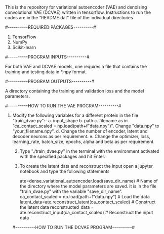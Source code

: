 This is the repository for variational autoencoder (VAE) and denoising convolutional VAE (DCVAE) written in tensorflow. Instructions to run the codes are in the "README.dat" file of the individual directories

#----------REQUIRED PACKAGES----------#

1. TensorFlow
2. NumPy 
3. Scikit-learn

#----------PROGRAM INPUTS----------#

For both VAE and DCVAE models, one requires a file that contains the training and testing data in *.npy format. 

#----------PROGRAM OUTPUTS----------#

A directory containing the training and validation loss and the model parameters.

#----------HOW TO RUN THE VAE PROGRAM----------#

1. Modify the following variables for a different protein in the file "train_dvae.py":-
	a. input_shape
	b. path
	c. filename as in "ca_contact_scaled = np.load(path+f"data.npy")". Change "data.npy" to "your_filename.npy".
	d. Change the number of encoder, latent and decoder neurons as per requirement.
	e. Change the optimizer, loss, learning_rate, batch_size, epochs, alpha and beta as per requirement.
  
  	2. Type "./train_dvae.py" in the terminal with the environment activated with the specified packages and hit Enter.
  
  	3. To create the latent data and reconstruct the input open a jupyter notebook and type the following statements

   	       
		ate=dense_variational_autoencoder.load(save_dir_name) # Name of the directory where the model parameters are saved. it is in the file "train_dvae.py" with the variable "save_dir_name".
		ca_contact_scaled = np.load(path+f"data.npy") # Load the data
		latent_data=ate.reconstruct_latent(ca_contact_scaled) # Construct the latent data
		reconstructed_data = ate.reconstruct_input(ca_contact_scaled) # Reconstruct the input data

   #----------HOW TO RUN THE DCVAE PROGRAM----------#

      


